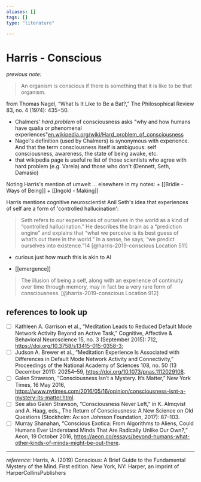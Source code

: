 ```yaml
---
aliases: []
tags: []
type: "literature"

---
```


# Harris - Conscious

_previous note:_

> An organism is conscious if there is something that it is like to be that organism. 

from Thomas Nagel, “What Is It Like to Be a Bat?,” The Philosophical Review 83, no. 4 (1974): 435−50.

- Chalmers' _hard problem_ of consciousness asks "why and how humans have qualia or phenomenal experiences"[en.wikipedia.org/wiki/Hard_problem_of_consciousness](https://en.wikipedia.org/wiki/Hard_problem_of_consciousness)
- Nagel's definition (used by Chalmers) is synonymous with experience. And that the term consciousness itself is ambiguous: self consciousness, awareness, the state of being awake, etc.
- that wikipedia page is useful re list of those scientists who agree with hard problem (e.g. Varela) and those who don't (Dennett, Seth, Damasio)

Noting Harris's mention of umwelt ... elsewhere in my notes:
	+ [[Bridle - Ways of Being]]
	+ [[Ingold - Making]]

Harris mentions cognitive neuroscientist Anil Seth's idea that experiences of self are a form of 'controlled hallucination':

> Seth refers to our experiences of ourselves in the world as a kind of “controlled hallucination.” He describes the brain as a “prediction engine” and explains that “what we perceive is its best guess of what’s out there in the world.” In a sense, he says, “we predict ourselves into existence.”14 [@harris-2019-conscious Location 511]

- curious just how much this is akin to AI

- [[emergence]]

> The illusion of being a self, along with an experience of continuity over time through memory, may in fact be a very rare form of consciousness. [@harris-2019-conscious Location 912]


## references to look up

- [ ] Kathleen A. Garrison et al., “Meditation Leads to Reduced Default Mode Network Activity Beyond an Active Task,” Cognitive, Affective & Behavioral Neuroscience 15, no. 3 (September 2015): 712, https://doi.org/10.3758/s13415-015-0358-3; 
- [ ] Judson A. Brewer et al., “Meditation Experience Is Associated with Differences in Default Mode Network Activity and Connectivity,” Proceedings of the National Academy of Sciences 108, no. 50 (13 December 2011): 20254–59, https://doi.org/10.1073/pnas.1112029108.
- [ ] Galen Strawson, “Consciousness Isn’t a Mystery. It’s Matter,” New York Times, 16 May 2016, https://www.nytimes.com/2016/05/16/opinion/consciousness-isnt-a-mystery-its-matter.html.
- [ ] See also Galen Strawson, “Consciousness Never Left,” in K. Almqvist and A. Haag, eds., The Return of Consciousness: A New Science on Old Questions (Stockholm: Ax:son Johnson Foundation, 2017): 87–103. 
- [ ] Murray Shanahan, “Conscious Exotica: From Algorithms to Aliens, Could Humans Ever Understand Minds That Are Radically Unlike Our Own?,” Aeon, 19 October 2016, https://aeon.co/essays/beyond-humans-what-other-kinds-of-minds-might-be-out-there.

---
_reference:_ Harris, A. (2019) Conscious: A Brief Guide to the Fundamental Mystery of the Mind. First edition. New York, NY: Harper, an imprint of HarperCollinsPublishers
